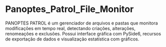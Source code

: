 # Panoptes_Patrol_File_Monitor
PANOPTES PATROL é um gerenciador de arquivos e pastas que monitora modificações em tempo real, detectando criações, alterações, renomeações e exclusões. Possui interface gráfica com PySide6, recursos de exportação de dados e visualização estatística com gráficos.
